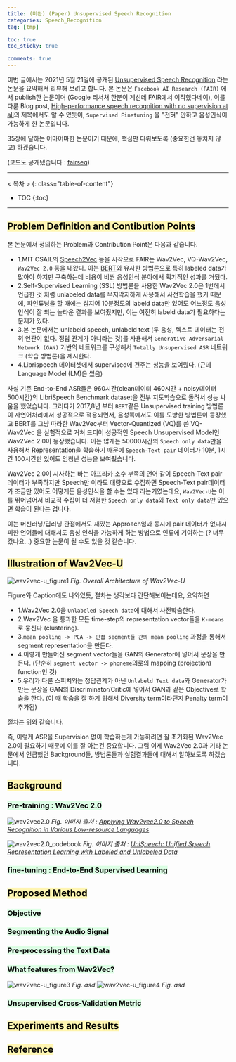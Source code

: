 ```yaml
---
title: (미완) (Paper) Unsupervised Speech Recognition
categories: Speech_Recognition
tag: [tmp]

toc: true
toc_sticky: true

comments: true
---
```



이번 글에서는 2021년 5월 21일에 공개된 [Unsupervised Speech Recognition](https://scontent-ssn1-1.xx.fbcdn.net/v/t39.8562-6/187874612_311717527241594_5668815448923437055_n.pdf?_nc_cat=102&ccb=1-3&_nc_sid=ae5e01&_nc_ohc=2rlpqCipZS4AX92nofj&_nc_ht=scontent-ssn1-1.xx&oh=ce7abb7bfc05f0269251cf8c936479e7&oe=60E59B95) 라는 논문을 요약해서 리뷰해 보려고 합니다. 
본 논문은 `Facebook AI Research (FAIR)` 에서 publish한 논문이며 (Google 리서쳐 한분이 계신데 FAIR에서 이직했다네여), 이를 다룬 Blog post, [High-performance speech recognition with no supervision at all](https://ai.facebook.com/blog/wav2vec-unsupervised-speech-recognition-without-supervision/)의 제목에서도 알 수 있듯이, `Supervised Finetuning` 을 "전혀" 안하고 음성인식이 가능하게 한 논문입니다.


35장에 달하는 어마어마한 논문이기 때문에, 핵심만 다뤄보도록 (중요한건 놓치지 않고) 하겠습니다.

(코드도 공개됐습니다 : [fairseq](https://github.com/pytorch/fairseq/tree/master/examples/wav2vec/unsupervised))

---
< 목차 >
{: class="table-of-content"}
* TOC
{:toc}
---






## <mark style='background-color: #fff5b1'> Problem Definition and Contibution Points </mark>

본 논문에서 정의하는 Problem과 Contribution Point은 다음과 같습니다.

- 1.MIT CSAIL의 [Speech2Vec](https://arxiv.org/pdf/1803.08976) 등을 시작으로 FAIR는 Wav2Vec, VQ-Wav2Vec, `Wav2Vec 2.0` 등을 내왔다. 이는 [BERT](https://arxiv.org/pdf/1810.04805)와 유사한 방법론으로 특히 labeled data가 많아야 하지만 구축하는데 비용이 비싼 음성인식 분야에서 획기적인 성과를 거뒀다.
- 2.Self-Supervised Learning (SSL) 방법론을 사용한 Wav2Vec 2.0은 1번에서 언급한 것 처럼 unlabeled data를 무지막지하게 사용해서 사전학습을 했기 때문에, 파인튜닝을 할 때에는 심지어 10분정도의 labeld data만 있어도 어느정도 음성인식이 잘 되는 놀라운 결과를 보여줬지만, 이는 여전히 labeld data가 필요하다는 문제가 있다.
- 3.본 논문에서는 unlabeld speech, unlabeld text (두 음성, 텍스트 데이터는 전혀 연관이 없다. 정답 관계가 아니라는 것)를 사용해서 `Generative Adversarial Network (GAN)` 기반의 네트워크를 구성해서 `Totally Unsupervised ASR` 네트워크 (학습 방법론)을 제시한다.
- 4.Librispeech 데이터셋에서 supervised에 견주는 성능을 보여줬다. (근데 Language Model (LM)은 썼음)


사실 기존 End-to-End ASR들은 960시간(clean데이터 460시간 + noisy데이터 500시간)의 LibriSpeech Benchmark dataset을 전부 지도학습으로 돌려서 성능 싸움을 했었습니다. 그러다가 2017,8년 부터 `BERT`같은 Unsupervised training 방법론이 자연어처리에서 성공적으로 적용되면서, 음성쪽에서도 이를 모방한 방법론이 등장했고 BERT를 그냥 따라한 Wav2Vec부터 Vector-Quantized (VQ)를 쓴 VQ-Wav2Vec 을 실험적으로 거쳐 드디어 성공적인 Speech Unsupervised Model인 Wav2Vec 2.0이 등장했습니다. 이는 많게는 50000시간의 `Speech only data`만을 사용해서 Representation을 학습하기 때문에 `Speech-Text pair` 데이터가 10분, 1시간 100시간만 있어도 엄청난 성능을 보여줬습니다.


Wav2Vec 2.0이 시사하는 바는 아프리카 소수 부족의 언어 같이 Speech-Text pair 데이터가 부족하지만 Speech만 이라도 대량으로 수집하면 Speech-Text pair데이터가 조금만 있어도 어떻게든 음성인식을 할 수는 있다 라는거였는데요, `Wav2Vec-U`는 이를 뛰어넘어서 비교적 수집이 더 저렴한 `Speech only data`와 `Text only data`만 있으면 학습이 된다는 겁니다.

이는 머신러닝/딥러닝 관점에서도 재밌는 Approach임과 동시에 pair 데이터가 없다시피한 언어들에 대해서도 음성 인식을 가능하게 하는 방법으로 인류에 기여하는 (? 너무갔나요...) 중요한 논문이 될 수도 있을 것 같습니다. 








## <mark style='background-color: #fff5b1'> Illustration of Wav2Vec-U </mark>

![wav2vec-u_figure1](/assets/images/unsupervised_asr/wav2vec-u_figure1.png)
*Fig. Overall Architecture of Wav2Vec-U*

Figure와 Caption에도 나와있듯, 절차는 생각보다 간단해보이는데요, 요약하면

- 1.Wav2Vec 2.0을 `Unlabeled Speech data`에 대해서 사전학습한다.
- 2.Wav2Vec 을 통과한 모든 time-step의 representation vector들을 `K-means`로 뭉친다 (clustering).
- 3.`mean pooling -> PCA -> 인접 segment들 간의 mean pooling` 과정을 통해서 segment representation을 만든다.
- 4.이렇게 만들어진 segment vector들을 GAN의 Generator에 넣어서 문장을 만든다. (단순히 `segment vector -> phoneme`의로의 mapping (projection) function인 것)
- 5.우리가 다룬 스피치와는 정답관계가 아닌 `Unlabeld Text data`와 Generator가 만든 문장을 GAN의 Discriminator/Critic에 넣어서 GAN과 같은 Objective로 학습을 한다. (이 때 학습을 잘 하기 위해서 Diversity term이라던지 Penalty term이 추가됨)

절차는 위와 같습니다.

즉, 이렇게 ASR을 Supervision 없이 학습하는게 가능하려면 잘 초기화된 Wav2Vec 2.0이 필요하기 때문에 이를 잘 아는건 중요합니다. 
그럼 이제 Wav2Vec 2.0과 기타 논문에서 언급했던 Background들, 방법론들과 실험결과들에 대해서 알아보도록 하겠습니다.


## <mark style='background-color: #fff5b1'> Background </mark>

### <mark style='background-color: #dcffe4'> Pre-training : Wav2Vec 2.0 </mark>

![wav2vec2.0](/assets/images/unsupervised_asr/wav2vec2.0.png)
*Fig. 이미지 출처 : [Applying Wav2vec2.0 to Speech Recognition in Various Low-resource Languages](https://arxiv.org/pdf/2012.12121)*


![wav2vec2.0_codebook](/assets/images/unsupervised_asr/wav2vec2.0_codebook.png)
*Fig. 이미지 출처 : [UniSpeech: Unified Speech Representation Learning with Labeled and Unlabeled Data](https://arxiv.org/pdf/2101.07597)*


### <mark style='background-color: #dcffe4'> fine-tuning : End-to-End Supervised Learning </mark>





## <mark style='background-color: #fff5b1'> Proposed Method </mark>

### <mark style='background-color: #dcffe4'> Objective </mark>

### <mark style='background-color: #dcffe4'> Segmenting the Audio Signal </mark>

### <mark style='background-color: #dcffe4'> Pre-processing the Text Data </mark>

### <mark style='background-color: #dcffe4'> What features from Wav2Vec? </mark>

![wav2vec-u_figure3](/assets/images/unsupervised_asr/wav2vec-u_figure3.png)
*Fig. asd*
![wav2vec-u_figure4](/assets/images/unsupervised_asr/wav2vec-u_figure4.png)
*Fig. asd*


### <mark style='background-color: #dcffe4'> Unsupervised Cross-Validation Metric </mark>




## <mark style='background-color: #fff5b1'> Experiments and Results </mark>





## <mark style='background-color: #fff5b1'> Reference </mark>

